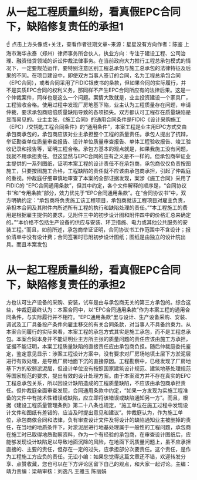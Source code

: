# 从一起工程质量纠纷，看真假EPC合同下，缺陷修复责任的承担1

☝ 点击上方头像或+关注，查看作者往期文章~来源：星星没有方向作者：陈鉴 上海市海华永泰（郑州）律师事务所合伙人，执业方向：专注于建设工程、公司治理、融资借贷领域的诉讼仲裁法律事务。在当前政府大力推行工程总承包模式的情况下，一定要规范运作，要特别注意区别工程总承包与施工总承包的法律特征及后果的不同。在项目建设中，即使双方当事人签订的合同，名为工程总承包合同（EPC合同），或者合同采用了FIDIC银皮书的条款，但如果合同的实际履行，并不是实质EPC合同的权利义务，那同样不产生EPC合同所应有的法律后果。这是一个仲裁案件，同样也是这么一个问题。案情大致就是，业主投资建设一个家具厂，工程验收合格。使用过程中发现厂房地基下陷，业主认为工程质量存在问题，申请仲裁，要求承包商赔偿质量缺陷导致的各项损失。双方都认可工程存在质量缺陷是显而易见的。业主主张，《施工合同》的通用合同条件是FIDIC《设计采购施工（EPC）/交钥匙工程合同条件》的“通用条件”，本案工程是业主用EPC方式交由承包商承包的，承包商应该对业主承担整个工程的质量责任。承包人提出了抗辩，举证勘查单位质量审查报告、设计单位质量审查报告、单体工程验收报告、竣工验收记录和报告等，证明工程合格。承包方基本的观点就是，如果我施工没有问题，我就不用承担责任。但这显然与EPC合同的应有之义是不一样的。但承包商举证业主提供的一系列图纸，证明本案工程的设计责任不在承包商，承包商仅仅负责按图施工，只要按图施工合格，工程缺陷的责任就不应该由承包商承担，引起了仲裁庭的重视。仲裁庭仔细审慎地审查了本案的全部证据发现，案涉《施工合同》采用了FIDIC的 “EPC合同通用条款”，但其中约定，各个文件解释的顺序是，“合同协议书”和“专用条款”部分，效力优先于“EPC合同通用条款”。在“合同协议书”中，双方明确约定：“承包商将负责施工该工程项目，承包商就该工程项目对雇主负责，承担本合同及其附件内所述所有工程的执行和缺陷处理的责任。”“本工程施工的费用是根据雇主提供的要求，见附件三中的初步设计图和附件四中的价格汇总来确定的。”“本价格不包括生产设备的供应与安装、环卫措施、电力或其他公共服务的安装工程。”而且，如前所述，承包商举证证明，合同协议书工作范围中不含设计；报价清单中没有设计费；合同签署时已附初步设计图纸；图纸是由独立的设计院出具。而且本案发包

# 从一起工程质量纠纷，看真假EPC合同下，缺陷修复责任的承担2

方也认可生产设备的采购、安装，试车是由与承包商无关的第三方承包的。综合这些，仲裁庭最终认为：本案合同中，以“EPC合同通用条款”作为本案工程的通用合同条件，与实际履行并不相符。“EPC通用条款”里与设计、生产设备采购、安装、调试及工厂具备投产条件向雇主移交的有关合同条款，对当事人不具备约束力。从本案合同履行的实际来看，本案工程的承包方式其实是施工承包，而不是工程总承包。本案合同本身并不能证明业主方所主张的质量问题的责任应该由施工方承担，证据不能证明，本案工程质量缺陷的直接责任应由承包商负担。随后仲裁庭委托鉴定，鉴定意见显示：涉案工程设计方案中，没有要求对厂房场地填土层下方淤泥层进行有效处理，是导致厂房地面下沉的直接原因。工程勘察中，已经发现了厂房地基下方的软弱淤泥层，但设计单位没有按照国家建筑设计规范、建筑地基处理规范等国家规范的要求，提出有效的设计处理方案。由于本案双方并不存在真实的EPC工程总承包关系，所以因设计缺陷造成的工程质量缺陷，不应该由承包商承担责任。但仲裁庭全面审查发现，合同通用条款中约定，“如果一方发现为实施工程准备的文件中有技术性错误或缺陷，应立即将该错误或缺陷通知另一方”。而且，根据《建设工程质量管理条例》第二十八条也规定，“施工单位在施工过程中发现设计文件和图纸有差错的，应当及时提出意见和建议”。仲裁庭认为，作为施工单位，承包商依合同和法律，负有审查设计文件及将设计的缺陷通知业主被删掉的责任，在当地的地质条件下，对淤泥层进行地基处理属于一般性的工程问题，承包商在施工时已取得地质勘察资料，作为一个有经验的承包商，在审查设计图纸后，应能够发现设计缺陷足以导致地面沉降的风险，在地面下沉质量问题上，虽不应承担直接的、主要的责任，但存在一定的过失，应承担部分次要责任。这个责任，是作为工程施工方应负的责任。无讼小编：如果您觉得这篇文章还不错，欢迎转发分享、点赞收藏，您也可以在下方评论区留下自己的观点，和大家一起讨论。主编：靖力责编：梁萌审核：刘逸凡 王雅玉 陈丽娟


